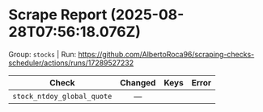 # Scrape Report (2025-08-28T07:56:18.076Z)

Group: `stocks`  |  Run: https://github.com/AlbertoRoca96/scraping-checks-scheduler/actions/runs/17289527232

| Check | Changed | Keys | Error |
|---|:---:|:--|:--|
| `stock_ntdoy_global_quote` | — |  |  |
